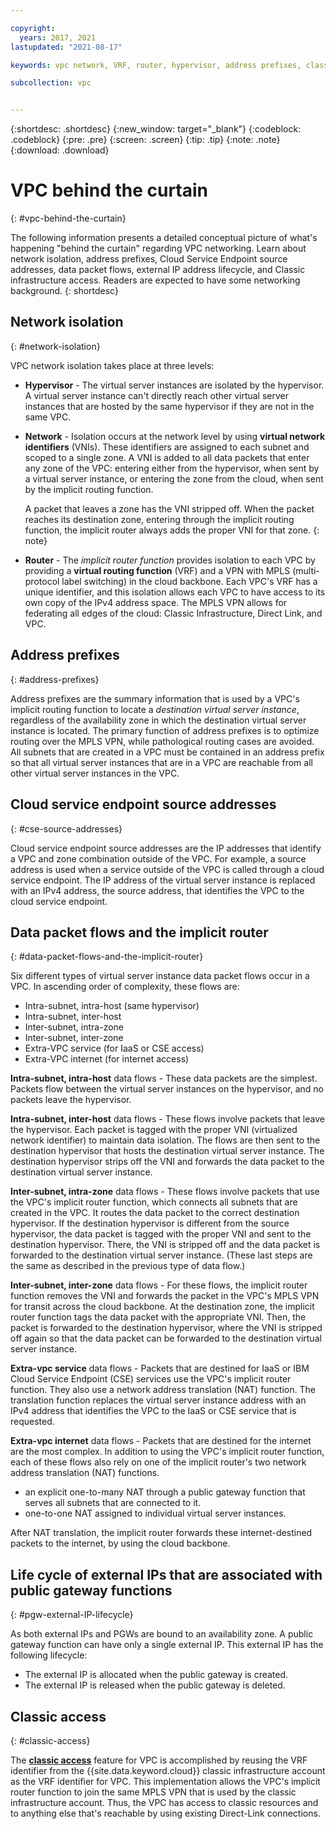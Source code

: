 ```yaml
---

copyright:
  years: 2017, 2021
lastupdated: "2021-08-17"

keywords: vpc network, VRF, router, hypervisor, address prefixes, classic access, implicit router, packet flows, NAT, data flows, Cloud Service Endpoint source addresses, source addresses

subcollection: vpc


---
```


{:shortdesc: .shortdesc}
{:new_window: target="_blank"}
{:codeblock: .codeblock}
{:pre: .pre}
{:screen: .screen}
{:tip: .tip}
{:note: .note}
{:download: .download}

# VPC behind the curtain
{: #vpc-behind-the-curtain}

The following information presents a detailed conceptual picture of what's happening "behind the curtain" regarding VPC networking. Learn about network isolation, address prefixes, Cloud Service Endpoint source addresses, data packet flows, external IP address lifecycle, and Classic infrastructure access. Readers are expected to have some networking background.
{: shortdesc}

## Network isolation
{: #network-isolation}

VPC network isolation takes place at three levels:

* **Hypervisor** - The virtual server instances are isolated by the hypervisor. A virtual server instance can't directly reach other virtual server instances that are hosted by the same hypervisor if they are not in the same VPC.

* **Network** - Isolation occurs at the network level by using **virtual network identifiers** (VNIs). These identifiers are assigned to each subnet and scoped to a single zone. A VNI is added to all data packets that enter any zone of the VPC: entering either from the hypervisor, when sent by a virtual server instance, or entering the zone from the cloud, when sent by the implicit routing function.

   A packet that leaves a zone has the VNI stripped off. When the packet reaches its destination zone, entering through the implicit routing function, the implicit router always adds the proper VNI for that zone.
   {: note}

* **Router** - The _implicit router function_ provides isolation to each VPC by providing a **virtual routing function** (VRF) and a VPN with MPLS (multi-protocol label switching) in the cloud backbone. Each VPC's VRF has a unique identifier, and this isolation allows each VPC to have access to its own copy of the IPv4 address space. The MPLS VPN allows for federating all edges of the cloud: Classic Infrastructure, Direct Link, and VPC.

## Address prefixes
{: #address-prefixes}

Address prefixes are the summary information that is used by a VPC's implicit routing function to locate a _destination virtual server instance_, regardless of the availability zone in which the destination virtual server instance is located. The primary function of address prefixes is to optimize routing over the MPLS VPN, while pathological routing cases are avoided. All subnets that are created in a VPC must be contained in an address prefix so that all virtual server instances that are in a VPC are reachable from all other virtual server instances in the VPC.

## Cloud service endpoint source addresses 
{: #cse-source-addresses}

Cloud service endpoint source addresses are the IP addresses that identify a VPC and zone combination outside of the VPC. For example, a source address is used when a service outside of the VPC is called through a cloud service endpoint. The IP address of the virtual server instance is replaced with an IPv4 address, the source address, that identifies the VPC to the cloud service endpoint. 

## Data packet flows and the implicit router
{: #data-packet-flows-and-the-implicit-router}

Six different types of virtual server instance data packet flows occur in a VPC. In ascending order of complexity, these flows are:

* Intra-subnet, intra-host (same hypervisor)
* Intra-subnet, inter-host
* Inter-subnet, intra-zone
* Inter-subnet, inter-zone
* Extra-VPC service (for IaaS or CSE access)
* Extra-VPC internet (for internet access)

**Intra-subnet, intra-host** data flows - These data packets are the simplest. Packets flow between the virtual server instances on the hypervisor, and no packets leave the hypervisor.

**Intra-subnet, inter-host** data flows - These flows involve packets that leave the hypervisor. Each packet is tagged with the proper VNI (virtualized network identifier) to maintain data isolation. The flows are then sent to the destination hypervisor that hosts the destination virtual server instance. The destination hypervisor strips off the VNI and forwards the data packet to the destination virtual server instance.

**Inter-subnet, intra-zone** data flows - These flows involve packets that use the VPC's implicit router function, which connects all subnets that are created in the VPC. It routes the data packet to the correct destination hypervisor. If the destination hypervisor is different from the source hypervisor, the data packet is tagged with the proper VNI and sent to the destination hypervisor. There, the VNI is stripped off and the data packet is forwarded to the destination virtual server instance. (These last steps are the same as described in the previous type of data flow.)

**Inter-subnet, inter-zone** data flows - For these flows, the implicit router function removes the VNI and forwards the packet in the VPC's MPLS VPN for transit across the cloud backbone. At the destination zone, the implicit router function tags the data packet with the appropriate VNI. Then, the packet is forwarded to the destination hypervisor, where the VNI is stripped off again so that the data packet can be forwarded to the destination virtual server instance.

**Extra-vpc service** data flows - Packets that are destined for IaaS or IBM Cloud Service Endpoint (CSE) services use the VPC's implicit router function. They also use a network address translation (NAT) function. The translation function replaces the virtual server instance address with an IPv4 address that identifies the VPC to the IaaS or CSE service that is requested.

**Extra-vpc internet** data flows - Packets that are destined for the internet are the most complex. In addition to using the VPC's implicit router function, each of these flows also rely on one of the implicit router's two network address translation (NAT) functions.

* an explicit one-to-many NAT through a public gateway function that serves all subnets that are connected to it.
* one-to-one NAT assigned to individual virtual server instances.

After NAT translation, the implicit router forwards these internet-destined packets to the internet, by using the cloud backbone.

## Life cycle of external IPs that are associated with public gateway functions
{: #pgw-external-IP-lifecycle}

As both external IPs and PGWs are bound to an availability zone. A public gateway function can have only a single external IP. This external IP has the following lifecycle:

* The external IP is allocated when the public gateway is created.
* The external IP is released when the public gateway is deleted.

## Classic access
{: #classic-access}

The [**classic access**](/docs/vpc?topic=vpc-setting-up-access-to-classic-infrastructure) feature for VPC is accomplished by reusing the VRF identifier from the {{site.data.keyword.cloud}} classic infrastructure account as the VRF identifier for VPC. This implementation allows the VPC's implicit router function to join the same MPLS VPN that is used by the classic infrastructure account. Thus, the VPC has access to classic resources and to anything else that's reachable by using existing Direct-Link connections.
